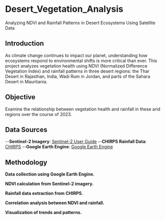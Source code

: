 # Desert_Vegetation_Analysis
Analyzing NDVI and Rainfall Patterns in Desert Ecosystems Using Satellite Data

## Introduction 
As climate change continues to impact our planet, understanding how ecosystems respond to environmental shifts is more critical than ever. This project analyzes vegetation health using NDVI (Normalized Difference Vegetation Index) and rainfall patterns in three desert regions: the Thar Desert in Rajasthan, India, Wadi Rum in Jordan, and parts of the Sahara Desert in Mauritania. 

## Objective 
Examine the relationship between vegetation health and rainfall in these arid regions over the course of 2023. 

## Data Sources
--**Sentinel-2 Imagery**: [Sentinel-2 User Guide](https://sentinel.esa.int/web/sentinel/user-guides/sentinel-2-msi) 
--**CHIRPS Rainfall Data**: [CHIRPS](https://www.chc.ucsb.edu/data/chirps) 
--**Google Earth Engine**: [Google Earth Engine](https://developers.google.com/earth-engine) 

## Methodology 

**Data collection using Google Earth Engine.** 

**NDVI calculation from Sentinel-2 imagery.** 

**Rainfall data extraction from CHIRPS.** 

**Correlation analysis between NDVI and rainfall.** 

**Visualization of trends and patterns.**

